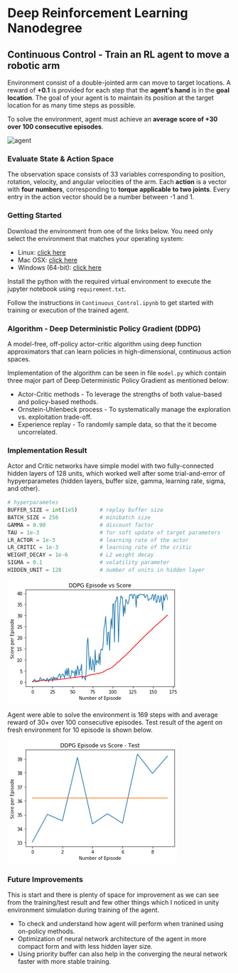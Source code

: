 # Deep Reinforcement Learning Nanodegree

## Continuous Control - Train an RL agent to move a robotic arm

Environment consist of a double-jointed arm can move to target locations. A reward of **+0.1** is provided for each step that the **agent's hand** is in the **goal location**. The goal of your agent is to maintain its position at the target location for as many time steps as possible.

To solve the environment, agent must achieve an **average score of +30 over 100 consecutive episodes**.

![agent](agent.gif)



### Evaluate State & Action Space

The observation space consists of 33 variables corresponding to position, rotation, velocity, and angular velocities of the arm. Each **action** is a vector with **four numbers**, corresponding to **torque applicable to two joints**. Every entry in the action vector should be a number between -1 and 1.

### Getting Started

Download the environment from one of the links below. You need only select the environment that matches your operating system:

- Linux: [click here](https://s3-us-west-1.amazonaws.com/udacity-drlnd/P2/Reacher/one_agent/Reacher_Linux.zip)
- Mac OSX: [click here](https://s3-us-west-1.amazonaws.com/udacity-drlnd/P2/Reacher/one_agent/Reacher.app.zip)
- Windows (64-bit): [click here](https://s3-us-west-1.amazonaws.com/udacity-drlnd/P2/Reacher/one_agent/Reacher_Windows_x86_64.zip)

Install the python with the required virtual environment to execute the jupyter notebook using `requirement.txt`.

Follow the instructions in `Continuous_Control.ipynb` to get started with training or execution of the trained agent.

### Algorithm - Deep Deterministic Policy Gradient (DDPG)

A model-free, off-policy actor-critic algorithm using deep function approximators that can learn policies in high-dimensional, continuous action spaces.

Implementation of the algorithm can be seen in file `model.py` which contain three major part of Deep Deterministic Policy Gradient as mentioned below:

- Actor-Critic methods - To leverage the strengths of both value-based and policy-based methods.
- Ornstein-Uhlenbeck process - To systematically manage the exploration vs. exploitation trade-off.
- Experience replay - To randomly sample data, so that the it become uncorrelated.

### Implementation Result

Actor and Critic networks have simple model with two fully-connected hidden layers of 128 units, which worked well after some trial-and-error of hypyerparametes (hidden layers, buffer size, gamma, learning rate, sigma, and other).

```python
# hyperparametes
BUFFER_SIZE = int(1e5)       # replay buffer size
BATCH_SIZE = 256             # minibatch size
GAMMA = 0.90                 # discount factor
TAU = 1e-3                   # for soft update of target parameters
LR_ACTOR = 1e-3              # learning rate of the actor 
LR_CRITIC = 1e-3             # learning rate of the critic
WEIGHT_DECAY = 1e-6          # L2 weight decay
SIGMA = 0.1                  # volatility parameter
HIDDEN_UNIT = 128            # number of units in hidden layer
```

![ddpg-episode-vs-score](ddpg-episode-vs-score.png)

Agent were able to solve the environment is 169 steps with and average reward of 30+ over 100 consecutive episodes. Test result of the agent on fresh environment for 10 episode is shown below.

![ddpg-episode-vs-score-test](ddpg-episode-vs-score-test.png)

### Future Improvements

This is start and there is plenty of space for improvement as we can see from the training/test result and few other things which I noticed in unity environment simulation during training of the agent.

- To check and understand how agent will perform when tranined using on-policy methods.
- Optimization of neural network architecture of the agent in more compact form and with less hidden layer size.
- Using priority buffer can also help in the converging the neural network faster with more stable training.
